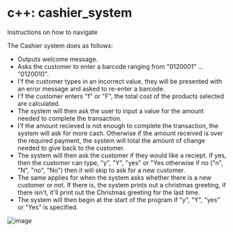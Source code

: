 # c++: cashier_system

Instructions on how to navigate

The Cashier system does as follows:
   - Outputs welcome message.
   - Asks the customer to enter a barcode ranging from "0120001" ... "0120010".
   - I'f the customer types in an incorrect value, they will be presented with an 
     error message and asked to re-enter a barcode. 
   - I'f the customer enters "f" or "F", the total cost of the products selected are calculated. 
   - The system will then ask the user to input a value for the amount needed to complete the transaction.
   - I'f the amount recieved is not enough to complete the transaction, the system will ask for more cash. Otherwise
     if the amount received is over the required payment, the system will total the amount of change needed to give
	 back to the customer. 
   - The system will then ask the customer if they would like a reciept. If yes, then the customer can type, 
     "y", "Y", "yes" or "Yes  otherwise if no ("n", "N", "no", "No") then it will skip to ask for a new customer. 
   - The same applies for when the system asks whether there is a new customer or not. If there is, the system prints out
     a christmas greeting, if there isn't, it'll print out the Christmas greeting for the last time. 
   - The system will then begin at the start of the program if  "y", "Y", "yes" or "Yes" is specified. 
  
![image](https://user-images.githubusercontent.com/65728188/150658112-5c06840d-0f7f-483f-98ae-a677590ecb39.png)




